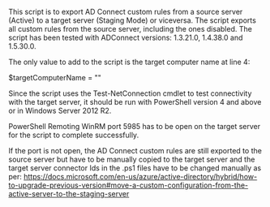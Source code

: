 This script is to export AD Connect custom rules from a source server (Active) to a target server (Staging Mode) or viceversa.
The script exports all custom rules from the source server, including the ones disabled.
The script has been tested with ADConnect versions: 1.3.21.0, 1.4.38.0 and 1.5.30.0.

The only value to add to the script is the target computer name at line 4:

$targetComputerName = ""

Since the script uses the Test-NetConnection cmdlet to test connectivity with the target server, it should be run with PowerShell version 4 and above or in Windows Server 2012 R2.

PowerShell Remoting WinRM port 5985 has to be open on the target server for the script to complete successfully.

If the port is not open, the AD Connect custom rules are still exported to the source server but have to be manually copied to the target server and the target server connector Ids in the .ps1 files have to be changed manually as per:
https://docs.microsoft.com/en-us/azure/active-directory/hybrid/how-to-upgrade-previous-version#move-a-custom-configuration-from-the-active-server-to-the-staging-server


